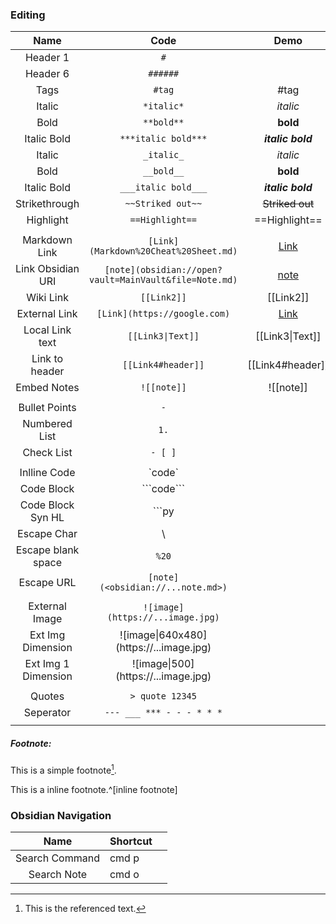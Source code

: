 ### Editing
|        Name         |                          Code                          |                         Demo                         | Shortcut |     |
|:-------------------:|:------------------------------------------------------:|:----------------------------------------------------:| -------- | --- |
|      Header 1       |                          `#`                           |                                                      |          |     |
|      Header 6       |                        `######`                        |                                                      |          |     |
|        Tags         |                         `#tag`                         |                         #tag                         |          |     |
|       Italic        |                       `*italic*`                       |                     *italic*<br>                     | cmd i    |     |
|        Bold         |                       `**bold**`                       |                       **bold**                       | cmd b    |     |
|     Italic Bold     |                  `***italic bold***`                   |                  ***italic bold***                   |          |     |
|       Italic        |                       `_italic_`                       |                       _italic_                       | cmd i    |     |
|        Bold         |                       `__bold__`                       |                       __bold__                       | cmd b    |     |
|     Italic Bold     |                  `___italic bold___`                   |                  ___italic bold___                   |          |     |
|    Strikethrough    |                   `~~Striked out~~`                    |                   ~~Striked out~~                    |          |     |
|      Highlight      |                    `==Highlight==`                     |                    ==Highlight==                     |          |     |
|                     |                                                        |                                                      |          |     |
|    Markdown Link    |         `[Link](Markdown%20Cheat%20Sheet.md)`          |         [Link](Obsidian%20Markdown%20Cheat%20Sheet.md)          | cmd k    |     |
|  Link Obsidian URI  | `[note](obsidian://open?vault=MainVault&file=Note.md)` | [note](obsidian://open?vault=MainVault&file=Note.md) |          |     |
|      Wiki Link      |                      `[[Link2]]`                       |                      [[Link2]]                       |          |     |
|    External Link    |              `[Link](https://google.com)`              |              [Link](https://google.com)              |          |     |
|   Local Link text   |                   `[[Link3\|Text]]`                    |                   [[Link3\|Text]]                    |          |     |
|   Link to header    |                   `[[Link4#header]]`                   |                   [[Link4#header]]                   |          |     |
|     Embed Notes     |                      `![[note]]`                       |                      ![[note]]                       |          |     |
|                     |                                                        |                                                      |          |     |
|    Bullet Points    |                          `-`                           |                                                      |          |     |
|    Numbered List    |                          `1.`                          |                                                      |          |     |
|     Check List      |                        `- [ ]`                         |                                                      |          |     |
|                     |                                                        |                                                      |          |     |
|    Inlline Code     |                        \`code`                         |                                                      |          |     |
|     Code Block      |                      \```code```                       |                                                      |          |     |
|  Code Block Syn HL  |                         \```py                         |                                                      |          |     |
|     Escape Char     |                           \                            |                                                      |          |     |
| Escape blank space  |                         `%20`                          |                                                      |          |     |
|     Escape URL      |           `[note](<obsidian://...note.md>)`            |                                                      |          |     |
|                     |                                                        |                                                      |          |     |
|   External Image    |            `![image](https://...image.jpg)`            |                                                      |          |     |
|  Ext Img Dimension  |       \!\[image\|640x480](https://...image.jpg)        |                                                      |          |     |
| Ext Img 1 Dimension |         \!\[image\|500](https://...image.jpg)          |                                                      |          |     |
|                     |                                                        |                                                      |          |     |
|       Quotes        |                    `> quote 12345`                     |                                                      |          |     |
|      Seperator      |               `--- ___ *** - - - * * *`                |                                                      |          |     |
|                     |                                                        |                                                      |          |     |

##### Footnote:
This is a simple footnote[^1].

[^1]: This is the referenced text. 
[^2]: Add 2 spaces at the start of each new line.
  So you can write multiple lines.
[^note]: Named footnotes still appear as numbers, but can make it easier to identify and link references.

This is a inline footnote.^[inline footnote]

### Obsidian Navigation
|      Name      | Shortcut |     |
|:--------------:| -------- | --- |
| Search Command | cmd p    |     |
|  Search Note   | cmd o    |     |
